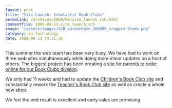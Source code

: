 ```yaml
---
layout: post
title: "Site Launch: Scholastic Book Clubs"
permalink: /archives/2009/08/site_launch_sch.html
commentfile: 2009-08-13-site_launch_sch
image: "/assets/images/SCB_parentHome_200909_cropped-thumb.png"
category: on technology
date: 2009-08-13 14:31:36
---
```


This summer the web team has been very busy. We have had to work on three web sites simultaneously while doing more minor updates on a host of others. The biggest project has been creating a [site for parents to order online for our Book Clubs division](https://clubs-shop.scholastic.co.uk/).

We only had 11 weeks and had to update the [Children's Book Club site](https://clubs-kids.scholastic.co.uk/) and substantially rework the [Teacher's Book Club site](https://clubs-teachers.scholastic.co.uk/schoolbookclub/) as well as create a whole new shop.

We feel the end result is excellent and early sales are promising.
